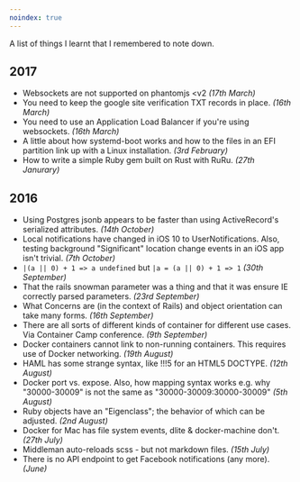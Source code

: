 ```yaml
---
noindex: true
---
```

A list of things I learnt that I remembered to note down.

## 2017

* Websockets are not supported on phantomjs <v2 _(17th March)_
* You need to keep the google site verification TXT records in place. _(16th March)_
* You need to use an Application Load Balancer if you're using websockets. _(16th March)_
* A little about how systemd-boot works and how to the files in an EFI partition link up with a Linux installation. _(3rd February)_
* How to write a simple Ruby gem built on Rust with RuRu. _(27th Janurary)_

## 2016

* Using Postgres jsonb appears to be faster than using ActiveRecord's serialized attributes. _(14th October)_
* Local notifications have changed in iOS 10 to UserNotifications. Also, testing background "Significant" location change events in an iOS app isn't trivial. _(7th October)_
* `|(a || 0) + 1 => a undefined` but `|a = (a || 0) + 1 => 1` _(30th September)_
* That the rails snowman parameter was a thing and that it was ensure IE correctly parsed parameters. _(23rd September)_
* What Concerns are (in the context of Rails) and object orientation can take many forms. _(16th September)_
* There are all sorts of different kinds of container for different use cases. Via Container Camp conference. _(9th September)_
* Docker containers cannot link to non-running containers. This requires use of Docker networking. _(19th August)_
* HAML has some strange syntax, like !!!5 for an HTML5 DOCTYPE. _(12th August)_
* Docker port vs. expose. Also, how mapping syntax works e.g. why "30000-30009" is not the same as "30000-30009:30000-30009" _(5th August)_
* Ruby objects have an "Eigenclass"; the behavior of which can be adjusted. _(2nd August)_
* Docker for Mac has file system events, dlite & docker-machine don't. _(27th July)_
* Middleman auto-reloads scss - but not markdown files. _(15th July)_
* There is no API endpoint to get Facebook notifications (any more). _(June)_

